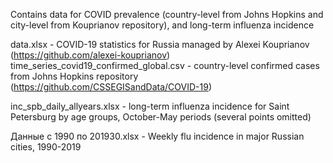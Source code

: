 Contains data for COVID prevalence (country-level from Johns Hopkins and city-level from Kouprianov repository), and long-term influenza incidence

data.xlsx - COVID-19 statistics for Russia managed by Alexei Kouprianov (https://github.com/alexei-kouprianov)
time_series_covid19_confirmed_global.csv - country-level confirmed cases from Johns Hopkins repository (https://github.com/CSSEGISandData/COVID-19)

inc_spb_daily_allyears.xlsx - long-term influenza incidence for Saint Petersburg by age groups, October-May periods (several points omitted)

Данные с 1990 по 201930.xlsx - Weekly flu incidence in major Russian cities, 1990-2019
